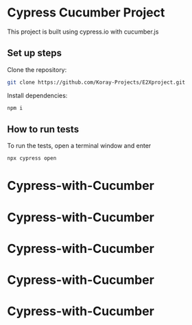# Cypress Cucumber Project

This project is built using cypress.io with cucumber.js

## Set up steps

Clone the repository:

```sh
git clone https://github.com/Koray-Projects/E2Xproject.git
```

Install dependencies:

```sh
npm i
```

## How to run tests

To run the tests, open a terminal window and enter

```sh
npx cypress open
```
# Cypress-with-Cucumber
# Cypress-with-Cucumber
# Cypress-with-Cucumber
# Cypress-with-Cucumber
# Cypress-with-Cucumber
